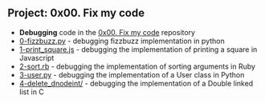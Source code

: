 
## Project: 0x00. Fix my code
- **Debugging** code in the [0x00. Fix my code](https://github.com/holbertonschool/0x00-Fix_My_Code_Challenge) repository
- [0-fizzbuzz.py]() - debugging fizzbuzz implementation in python
- [1-print_square.js]() - debugging the implementation of printing a square in Javascript
- [2-sort.rb]() - debugging the implementation of sorting arguments in Ruby
- [3-user.py]() - debugging the implementation of a User class in Python
- [4-delete_dnodeint/]() - debugging the implementation of a Double linked list in C
